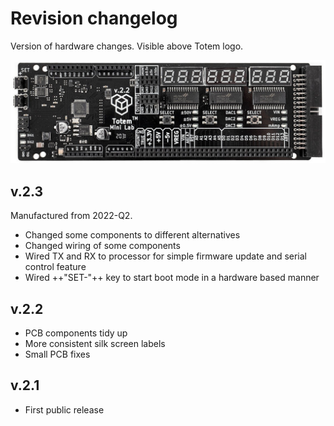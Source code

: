 # Revision changelog

Version of hardware changes. Visible above Totem logo.  

![Mini Lab LabBoard photo](/assets/images/mini-lab/labboard-v2.2-photo.jpg)

## v.2.3

Manufactured from 2022-Q2.

- Changed some components to different alternatives
- Changed wiring of some components
- Wired TX and RX to processor for simple firmware update and serial control feature
- Wired ++"SET\-"++ key to start boot mode in a hardware based manner

## v.2.2

- PCB components tidy up
- More consistent silk screen labels
- Small PCB fixes

## v.2.1

- First public release